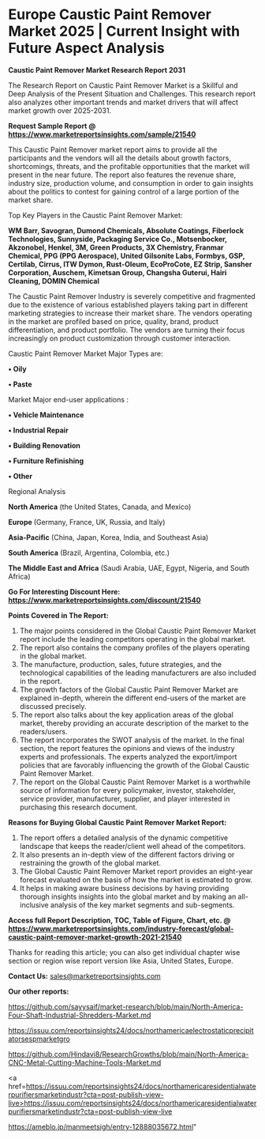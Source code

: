 # Europe Caustic Paint Remover Market 2025 | Current Insight with Future Aspect Analysis

<strong>Caustic Paint Remover Market Research Report 2031</strong>

The Research Report on Caustic Paint Remover Market is a Skillful and Deep Analysis of the Present Situation and Challenges. This research report also analyzes other important trends and market drivers that will affect market growth over 2025-2031.

<strong>Request Sample Report @ <a href=https://www.marketreportsinsights.com/sample/21540>https://www.marketreportsinsights.com/sample/21540</a></strong>

This Caustic Paint Remover market report aims to provide all the participants and the vendors will all the details about growth factors, shortcomings, threats, and the profitable opportunities that the market will present in the near future. The report also features the revenue share, industry size, production volume, and consumption in order to gain insights about the politics to contest for gaining control of a large portion of the market share.

Top Key Players in the Caustic Paint Remover Market:

<strong>WM Barr, Savogran, Dumond Chemicals, Absolute Coatings, Fiberlock Technologies, Sunnyside, Packaging Service Co., Motsenbocker, Akzonobel, Henkel, 3M, Green Products, 3X Chemistry, Franmar Chemical, PPG (PPG Aerospace), United Gilsonite Labs, Formbys, GSP, Certilab, Cirrus, ITW Dymon, Rust-Oleum, EcoProCote, EZ Strip, Sansher Corporation, Auschem, Kimetsan Group, Changsha Guterui, Hairi Cleaning, DOMIN Chemical</strong>

The Caustic Paint Remover Industry is severely competitive and fragmented due to the existence of various established players taking part in different marketing strategies to increase their market share. The vendors operating in the market are profiled based on price, quality, brand, product differentiation, and product portfolio. The vendors are turning their focus increasingly on product customization through customer interaction.

Caustic Paint Remover Market Major Types are:

<strong>• Oily

• Paste</strong>

Market Major end-user applications :

<strong>• Vehicle Maintenance

• Industrial Repair

• Building Renovation

• Furniture Refinishing

• Other</strong>

Regional Analysis

</u><strong><b>North America</b></strong> (the United States, Canada, and Mexico)

<strong><b>Europe </b></strong>(Germany, France, UK, Russia, and Italy)

<strong><b>Asia-Pacific</b></strong> (China, Japan, Korea, India, and Southeast Asia)

<strong><b>South America</b></strong> (Brazil, Argentina, Colombia, etc.)

<strong><b>The Middle East and Africa</b></strong> (Saudi Arabia, UAE, Egypt, Nigeria, and South Africa)

<strong>Go For Interesting Discount Here: <a href=https://www.marketreportsinsights.com/discount/21540>https://www.marketreportsinsights.com/discount/21540</a></strong>

<strong>Points Covered in The Report:</strong>
<ol>
  <li>The major points considered in the Global Caustic Paint Remover Market report include the leading competitors operating in the global market.</li>
  <li>The report also contains the company profiles of the players operating in the global market.</li>
  <li>The manufacture, production, sales, future strategies, and the technological capabilities of the leading manufacturers are also included in the report.</li>
  <li>The growth factors of the Global Caustic Paint Remover Market are explained in-depth, wherein the different end-users of the market are discussed precisely.</li>
  <li>The report also talks about the key application areas of the global market, thereby providing an accurate description of the market to the readers/users.</li>
  <li>The report incorporates the SWOT analysis of the market. In the final section, the report features the opinions and views of the industry experts and professionals. The experts analyzed the export/import policies that are favorably influencing the growth of the Global Caustic Paint Remover Market.</li>
  <li>The report on the Global Caustic Paint Remover Market is a worthwhile source of information for every policymaker, investor, stakeholder, service provider, manufacturer, supplier, and player interested in purchasing this research document.</li>
</ol>
<strong>Reasons for Buying Global Caustic Paint Remover Market Report:</strong>

<ol>
  <li>The report offers a detailed analysis of the dynamic competitive landscape that keeps the reader/client well ahead of the competitors.</li>
  <li>It also presents an in-depth view of the different factors driving or restraining the growth of the global market.</li>
  <li>The Global Caustic Paint Remover Market report provides an eight-year forecast evaluated on the basis of how the market is estimated to grow.</li>
  <li>It helps in making aware business decisions by having providing thorough insights insights into the global market and by making an all-inclusive analysis of the key market segments and sub-segments.</li>
</ol>
<strong>Access full Report Description, TOC, Table of Figure, Chart, etc. @ <a href=https://www.marketreportsinsights.com/industry-forecast/global-caustic-paint-remover-market-growth-2021-21540>https://www.marketreportsinsights.com/industry-forecast/global-caustic-paint-remover-market-growth-2021-21540</a></strong>


Thanks for reading this article; you can also get individual chapter wise section or region wise report version like Asia, United States, Europe.

<strong>Contact Us:</strong>
sales@marketreportsinsights.com

<strong>Our other reports:</strong>

<a href=https://github.com/sayysaif/market-research/blob/main/North-America-Four-Shaft-Industrial-Shredders-Market.md>https://github.com/sayysaif/market-research/blob/main/North-America-Four-Shaft-Industrial-Shredders-Market.md</a>

<a href=https://issuu.com/reportsinsights24/docs/northamericaelectrostaticprecipitatorsespmarketgro>https://issuu.com/reportsinsights24/docs/northamericaelectrostaticprecipitatorsespmarketgro</a>

<a href=https://github.com/Hindavi8/ResearchGrowths/blob/main/North-America-CNC-Metal-Cutting-Machine-Tools-Market.md>https://github.com/Hindavi8/ResearchGrowths/blob/main/North-America-CNC-Metal-Cutting-Machine-Tools-Market.md</a>

<a href=https://issuu.com/reportsinsights24/docs/northamericaresidentialwaterpurifiersmarketindustr?cta=post-publish-view-live>https://issuu.com/reportsinsights24/docs/northamericaresidentialwaterpurifiersmarketindustr?cta=post-publish-view-live</a>

<a href=https://ameblo.jp/manmeetsigh/entry-12888035672.html>https://ameblo.jp/manmeetsigh/entry-12888035672.html</a>"
